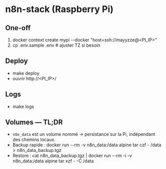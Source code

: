 # n8n-stack (Raspberry Pi)

## One-off
1. docker context create mypi --docker "host=ssh://mayyzze@<PI_IP>"
2. cp .env.sample .env  # ajuster TZ si besoin

## Deploy
- make deploy
- ouvrir http://<PI_IP>/

## Logs
- make logs

## Volumes — TL;DR
- `n8n_data` est un volume nommé → persistance sur la Pi, indépendant des chemins locaux.
- Backup rapide :
  docker run --rm -v n8n_data:/data alpine tar czf - /data > n8n_data_backup.tgz
- Restore :
  cat n8n_data_backup.tgz | docker run --rm -i -v n8n_data:/data alpine tar xzf - -C /data